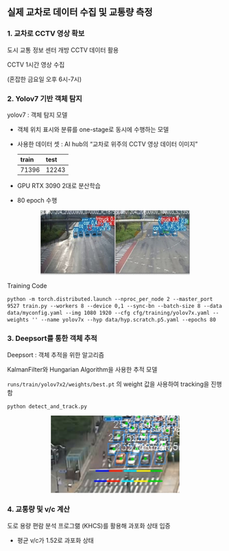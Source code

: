 ## 실제 교차로 데이터 수집 및 교통량 측정

### 1. 교차로 CCTV 영상 확보

도시 교통 정보 센터 개방 CCTV 데이터 활용

CCTV 1시간 영상 수집 

(혼잡한 금요일 오후 6시-7시)

### 2. Yolov7 기반 객체 탐지
yolov7 : 객체 탐지 모델
- 객체 위치 표시와 분류를 one-stage로 동시에 수행하는 모델
- 사용한 데이터 셋 : AI hub의 “교차로 위주의 CCTV 영상 데이터 이미지”

   | train | test  |
   |-------|-------|
   | 71396 | 12243 |
- GPU RTX 3090 2대로 분산학습
- 80 epoch 수행


<div align ="center">
<img src="image/그림1.jpg" alt="그림1" width="350" height="150"/>
</div>


Training Code
``` shell
python -m torch.distributed.launch --nproc_per_node 2 --master_port 9527 train.py --workers 8 --device 0,1 --sync-bn --batch-size 8 --data data/myconfig.yaml --img 1080 1920 --cfg cfg/training/yolov7x.yaml --weights '' --name yolov7x --hyp data/hyp.scratch.p5.yaml --epochs 80
```

### 3. Deepsort를 통한 객체 추적

Deepsort : 객체 추적을 위한 알고리즘

KalmanFilter와 Hungarian Algorithm을 사용한 추적 모델

`runs/train/yolov7x2/weights/best.pt` 의 weight 값을 사용하여 tracking을 진행함
``` shell
python detect_and_track.py
```


<div align ="center">
<img src="image/그림2.png" alt="그림1" width="300" height="180"/>
</div>


### 4. 교통량 및 v/c 계산
도로 용량 편람 분석 프로그랢 (KHCS)를 활용해 과포화 상태 입증
- 평균 v/c가 1.52로 과포화 상태


